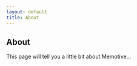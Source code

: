 ```yaml
---
layout: default
title: About
---
```

## About

This page will tell you a little bit about Memotive...
